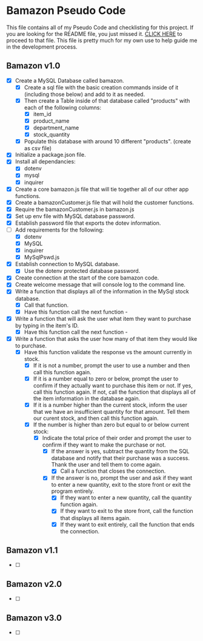 # Bamazon Pseudo Code
This file contains all of my Pseudo Code and checklisting for this project. If you are looking for the README file, you just missed it. [CLICK HERE](https://github.com/Druidan/Bamazon/blob/master/README.md) to proceed to that file. This file is pretty much for my own use to help guide me in the development process. 

## Bamazon v1.0
- [X] Create a MySQL Database called bamazon.
  - [X] Create a sql file with the basic creation commands inside of it (including those below) and add to it as needed.
  - [X] Then create a Table inside of that database called "products" with each of the following columns:
    - [X] item_id
    - [X] product_name
    - [X] department_name
    - [X] stock_quantity
  - [X] Populate this database with around 10 different "products". (create as csv file)
- [X] Initialize a package.json file.
- [X] Install all dependancies:
  - [X] dotenv
  - [X] mysql
  - [X] inquirer
- [X] Create a core bamazon.js file that will tie together all of our other app functions.
- [X] Create a bamazonCustomer.js file that will hold the customer functions.
- [X] Require the bamazonCustomer.js in bamazon.js
- [X] Set up env file with MySQL database password.
- [X] Establish password file that exports the dotev information.
- [ ] Add requirements for the following:
  - [X] dotenv
  - [X] MySQL
  - [X] inquirer
  - [X] MySqlPswd.js
- [X] Establish connection to MySQL database.
  - [X] Use the dotenv protected database password.
- [X] Create connection at the start of the core bamazon code.
- [X] Create welcome message that will console log to the command line.
- [X] Write a function that displays all of the information in the MySql stock database.
  - [X] Call that function.
  - [X] Have this function call the next function -  
- [X] Write a function that will ask the user what item they want to purchase by typing in the item's ID.
  - [X] Have this function call the next function - 
- [X] Write a function that asks the user how many of that item they would like to purchase.
  - [X] Have this function validate the response vs the amount currently in stock.
    - [X] If it is not a number, prompt the user to use a number and then call this function again.
    - [X] If it is a number equal to zero or below, prompt the user to confirm if they actually want to purchase this item or not. If yes, call this function again. If not, call the function that displays all of the item information in the database again.
    - [X] If it is a number higher than the current stock, inform the user that we have an insufficient quantity for that amount. Tell them our curent stock, and then call this function again.
    - [X] If the number is higher than zero but equal to or below current stock:
      - [X] Indicate the total price of their order and prompt the user to confirm if they want to make the purchase or not.
        - [X] If the answer is yes, subtract the quantity from the SQL database and notify that their purchase was a success. Thank the user and tell them to come again. 
          - [X] Call a function that closes the connection.
        - [X] If the answer is no, prompt the user and ask if they want to enter a new quantity, exit to the store front or exit the program entirely.
          - [X] If they want to enter a new quantity, call the quantity function again.
          - [X] If they want to exit to the store front, call the function that displays all items again.
          - [X] If they want to exit entirely, call the function that ends the connection.

## Bamazon v1.1
- [ ]

## Bamazon v2.0
- [ ]

## Bamazon v3.0
- [ ]


